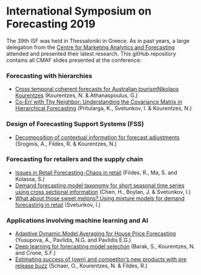 International Symposium on Forecasting 2019
=====
The 39th ISF was held in Thessaloniki in Greece. As in past years, a large delegation from the [Centre for Marketing Analytics and Forecasting](https://www.lancaster.ac.uk/lums/research/research-centres--areas/centre-for-marketing-analytics-and-forecasting/) attended and presented their latest research. This gitHub repository contains all CMAF slides presented at the conference:

### Forecasting with hierarchies
- [Cross temporal coherent forecasts for Australian tourismNikolaos Kourentzes](https://github.com/lancastercmaf/ISF2019/blob/master/slides/Kourentzes_Nikolaos_ISF2019.pdf) (Kourentzes, N. & Athanaspoulus, G.)
- [Co-Err with Thy Neighbor: Understanding the Covariance Matrix in Hierarchical Forecasting](https://github.com/lancastercmaf/ISF2019/blob/master/slides/Pritularga_Kandrika_ISF2019.pdf) (Pritularga, K., Svetunkov, I. & Kourentzes, N.)

### Design of Forecasting Support Systems (FSS)
- [Decomposition of contextual information for forecast adjustments](https://github.com/lancastercmaf/ISF2019/blob/master/slides/Sroginis_Anna_ISF2019.pdf) (Sroginis, A., Fildes, R. & Kourentzes, N.)

### Forecasting for retailers and the supply chain
- [Issues in Retail Forecasting-Chaos in retail](https://github.com/lancastercmaf/ISF2019/blob/master/slides/Fildes_Robert_ISF2019.pdf) (Fildes, R., Ma, S. and Kolassa, S.)
- [Demand forecasting model taxonomy for short seasonal time series using cross sectional information](https://github.com/lancastercmaf/ISF2019/blob/master/slides/Boylan_John_%20ISF2019.pdf) (Chen, H., Boylan, J. & Svetunkov, I.)
- [What about those sweet melons? Using mixture models for demand forecasting in retail](https://github.com/lancastercmaf/ISF2019/blob/master/slides/Svetunkov_Ivan_ISF2019.pdf) (Svetunkov, I.)

### Applications involving machine learning and AI
- [Adaptive Dynamic Model Averaging for House Price Forecasting](https://github.com/lancastercmaf/ISF2019/blob/master/slides/Yusupova_Alisa_ISF2019.pdf) (Yusupova, A., Pavlidis, N.G. and Pavlidis E.G.)
- [Deep learning for forecasting model selection](https://github.com/lancastercmaf/ISF2019/blob/master/slides/Barak_Sasan_ISF2019.pdf) (Barak, S., Kourentzes, N. and Crone, S.F.)
- [Estimating success of (own) and competitor’s new products with pre release buzz](https://github.com/lancastercmaf/ISF2019/blob/master/slides/Schaer_Oliver_ISF19.pdf) (Schaer, O., Kourentzes, N. & Fildes, R.)
